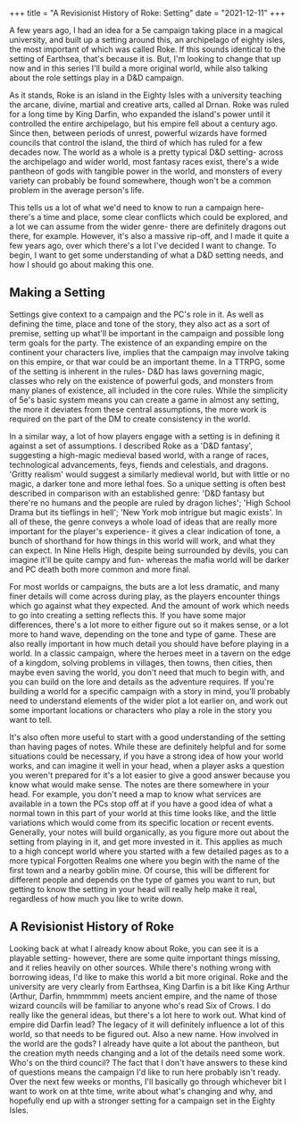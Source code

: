 +++
title = "A Revisionist History of Roke: Setting"
date = "2021-12-11"
+++

A few years ago, I had an idea for a 5e campaign taking place in a magical university, and built up a setting around this, an archipelago of eighty isles, the most important of which was called Roke. If this sounds identical to the setting of Earthsea, that's because it is. But, I'm looking to change that up now and in this series I'll build a more original world, while also talking about the role settings play in a D&D campaign.
<!-- more -->

As it stands, Roke is an island in the Eighty Isles with a university teaching the arcane, divine, martial and creative arts, called al Drnan. Roke was ruled for a long time by King Darfin, who expanded the island's power until it controlled the entire archipelago, but his empire fell about a century ago. Since then, between periods of unrest, powerful wizards have formed councils that control the island, the third of which has ruled for a few decades now. The world as a whole is a pretty typical D&D setting- across the archipelago and wider world, most fantasy races exist, there's a wide pantheon of gods with tangible power in the world, and monsters of every variety can probably be found somewhere, though won't be a common problem in the average person's life.

This tells us a lot of what we'd need to know to run a campaign here- there's a time and place, some clear conflicts which could be explored, and a lot we can assume from the wider genre- there are definitely dragons out there, for example. However, it's also a massive rip-off, and I made it quite a few years ago, over which there's a lot I've decided I want to change. To begin, I want to get some understanding of what a D&D setting needs, and how I should go about making this one.

## Making a Setting
Settings give context to a campaign and the PC's role in it. As well as defining the time, place and tone of the story, they also act as a sort of premise, setting up what'll be important in the campaign and possible long term goals for the party. The existence of an expanding empire on the continent your characters live, implies that the campaign may involve taking on this empire, or that war could be an important theme. In a TTRPG, some of the setting is inherent in the rules- D&D has laws governing magic, classes who rely on the existence of powerful gods, and monsters from many planes of existence, all included in the core rules. While the simplicity of 5e's basic system means you can create a game in almost any setting, the more it deviates from these central assumptions, the more work is required on the part of the DM to create consistency in the world.

In a similar way, a lot of how players engage with a setting is in defining it against a set of assumptions. I described Roke as a 'D&D fantasy', suggesting a high-magic medieval based world, with a range of races, technological advancements, feys, fiends and celestials, and dragons. 'Gritty realism' would suggest a similarly medieval world, but with little or no magic, a darker tone and more lethal foes. So a unique setting is often best described in comparison with an established genre: 'D&D fantasy but there're no humans and the people are ruled by dragon liches'; 'High School Drama but its tieflings in hell'; 'New York mob intrigue but magic exists'. In all of these, the genre conveys a whole load of ideas that are really more important for the player's experience- it gives a clear indication of tone, a bunch of shorthand for how things in this world will work, and what they can expect. In Nine Hells High, despite being surrounded by devils, you can imagine it'll be quite campy and fun- whereas the mafia world will be darker and PC death both more common and more final.

For most worlds or campaigns, the buts are a lot less dramatic, and many finer details will come across during play, as the players encounter things which go against what they expected. And the amount of work which needs to go into creating a setting reflects this. If you have some major differences, there's a lot more to either figure out so it makes sense, or a lot more to hand wave, depending on the tone and type of game. These are also really important in how much detail you should have before playing in a world. In a classic campaign, where the heroes meet in a tavern on the edge of a kingdom, solving problems in villages, then towns, then cities, then maybe even saving the world, you don't need that much to begin with, and you can build on the lore and details as the adventure requires. If you're building a world for a specific campaign with a story in mind, you'll probably need to understand elements of the wider plot a lot earlier on, and work out some important locations or characters who play a role in the story you want to tell.

It's also often more useful to start with a good understanding of the setting than having pages of notes. While these are definitely helpful and for some situations could be necessary, if you have a strong idea of how your world works, and can imagine it well in your head, when a player asks a question you weren't prepared for it's a lot easier to give a good answer because you know what would make sense. The notes are there somewhere in your head. For example, you don't need a map to know what services are available in a town the PCs stop off at if you  have a good idea of what a normal town in this part of your world at this time looks like, and the little variations which would come from its specific location or recent events. Generally, your notes will build organically, as you figure more out about the setting from playing in it, and get more invested in it. This applies as much to a high concept world where you started with a few detailed pages as to a more typical Forgotten Realms one where you begin with the name of the first town and a nearby goblin mine. Of course, this will be different for different people and depends on the type of games you want to run, but getting to know the setting in your head will really help make it real, regardless of how much you like to write down.

## A Revisionist History of Roke
Looking back at what I already know about Roke, you can see it is a playable setting- however, there are some quite important things missing, and it relies heavily on other sources. While there's nothing wrong with borrowing ideas, I'd like to make this world a bit more original. Roke and the university are very clearly from Earthsea, King Darfin is a bit like King Arthur (Arthur, Darfin, hmmmmm) meets ancient empire, and the name of those wizard councils will be familiar to anyone who's read Six of Crows. I do really like the general ideas, but there's a lot here to work out. What kind of empire did Darfin lead? The legacy of it will definitely influence a lot of this world, so that needs to be figured out. Also a new name. How involved in the world are the gods? I already have quite a lot about the pantheon, but the creation myth needs changing and a lot of the details need some work. Who's on the third council? The fact that I don't have answers to these kind of questions means the campaign I'd like to run here probably isn't ready. Over the next few weeks or months, I'll basically go through whichever bit I want to work on at thte time, write about what's changing and why, and hopefully end up with a stronger setting for a campaign set in the Eighty Isles.
